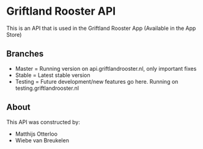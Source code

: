# Griftland Rooster API

This is an API that is used in the Griftland Rooster App (Available in the App Store)

## Branches

- Master = Running version on api.griftlandrooster.nl, only important fixes
- Stable = Latest stable version
- Testing = Future development/new features go here. Running on testing.griftlandrooster.nl

## About

This API was constructed by:
- Matthijs Otterloo
- Wiebe van Breukelen
